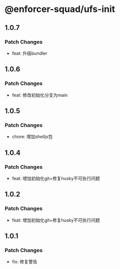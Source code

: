 # @enforcer-squad/ufs-init

## 1.0.7

### Patch Changes

- feat: 升级bundler

## 1.0.6

### Patch Changes

- feat: 修改初始化分支为main

## 1.0.5

### Patch Changes

- chore: 增加shelljs包

## 1.0.4

### Patch Changes

- feat: 增加初始化git+修复husky不可执行问题

## 1.0.2

### Patch Changes

- feat: 增加初始化git+修复husky不可执行问题

## 1.0.1

### Patch Changes

- fix: 修复警告
